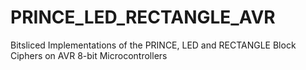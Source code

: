 # PRINCE_LED_RECTANGLE_AVR
Bitsliced Implementations of the PRINCE, LED and RECTANGLE Block Ciphers on AVR 8-bit Microcontrollers
